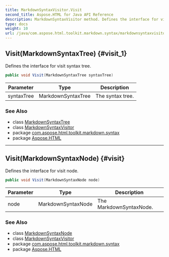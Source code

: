 ```yaml
---
title: MarkdownSyntaxVisitor.Visit
second_title: Aspose.HTML for Java API Reference
description: MarkdownSyntaxVisitor method. Defines the interface for visit syntax tree
type: docs
weight: 10
url: /java/com.aspose.html.toolkit.markdown.syntax/markdownsyntaxvisitor/visit/
---
```

## Visit(MarkdownSyntaxTree) {#visit_1}

Defines the interface for visit syntax tree.

```java
public void Visit(MarkdownSyntaxTree syntaxTree)
```

| Parameter | Type | Description |
| --- | --- | --- |
| syntaxTree | MarkdownSyntaxTree | The syntax tree. |

### See Also

* class [MarkdownSyntaxTree](../../markdownsyntaxtree/)
* class [MarkdownSyntaxVisitor](../)
* package [com.aspose.html.toolkit.markdown.syntax](../../markdownsyntaxvisitor/)
* package [Aspose.HTML](../../../)

---

## Visit(MarkdownSyntaxNode) {#visit}

Defines the interface for visit node.

```java
public void Visit(MarkdownSyntaxNode node)
```

| Parameter | Type | Description |
| --- | --- | --- |
| node | MarkdownSyntaxNode | The MarkdownSyntaxNode. |

### See Also

* class [MarkdownSyntaxNode](../../markdownsyntaxnode/)
* class [MarkdownSyntaxVisitor](../)
* package [com.aspose.html.toolkit.markdown.syntax](../../markdownsyntaxvisitor/)
* package [Aspose.HTML](../../../)
